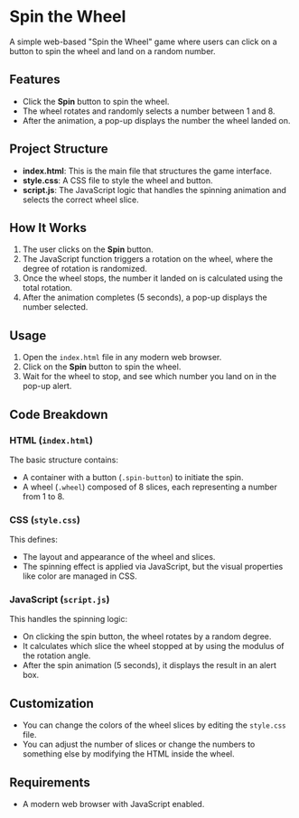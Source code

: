 # Spin the Wheel

A simple web-based "Spin the Wheel" game where users can click on a button to spin the wheel and land on a random number.

## Features

- Click the **Spin** button to spin the wheel.
- The wheel rotates and randomly selects a number between 1 and 8.
- After the animation, a pop-up displays the number the wheel landed on.

## Project Structure

- **index.html**: This is the main file that structures the game interface.
- **style.css**: A CSS file to style the wheel and button.
- **script.js**: The JavaScript logic that handles the spinning animation and selects the correct wheel slice.

## How It Works

1. The user clicks on the **Spin** button.
2. The JavaScript function triggers a rotation on the wheel, where the degree of rotation is randomized.
3. Once the wheel stops, the number it landed on is calculated using the total rotation.
4. After the animation completes (5 seconds), a pop-up displays the number selected.

## Usage

1. Open the `index.html` file in any modern web browser.
2. Click on the **Spin** button to spin the wheel.
3. Wait for the wheel to stop, and see which number you land on in the pop-up alert.

## Code Breakdown

### HTML (`index.html`)

The basic structure contains:
- A container with a button (`.spin-button`) to initiate the spin.
- A wheel (`.wheel`) composed of 8 slices, each representing a number from 1 to 8.

### CSS (`style.css`)

This defines:
- The layout and appearance of the wheel and slices.
- The spinning effect is applied via JavaScript, but the visual properties like color are managed in CSS.

### JavaScript (`script.js`)

This handles the spinning logic:
- On clicking the spin button, the wheel rotates by a random degree.
- It calculates which slice the wheel stopped at by using the modulus of the rotation angle.
- After the spin animation (5 seconds), it displays the result in an alert box.

## Customization

- You can change the colors of the wheel slices by editing the `style.css` file.
- You can adjust the number of slices or change the numbers to something else by modifying the HTML inside the wheel.

## Requirements

- A modern web browser with JavaScript enabled.
